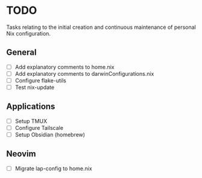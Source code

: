 # TODO

Tasks relating to the initial creation and continuous maintenance of personal Nix configuration.

## General

- [ ] Add explanatory comments to home.nix
- [ ] Add explanatory comments to darwinConfigurations.nix
- [ ] Configure flake-utils 
- [ ] Test nix-update

## Applications

- [ ] Setup TMUX
- [ ] Configure Tailscale
- [ ] Setup Obsidian (homebrew)

## Neovim

- [ ] Migrate lap-config to home.nix 
 
